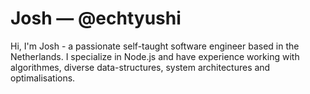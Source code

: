 
# Josh &mdash; @echtyushi

Hi, I'm Josh - a passionate self-taught software engineer based in the Netherlands. I specialize in Node.js and have experience working with algorithmes, diverse data-structures, system architectures and optimalisations. 
